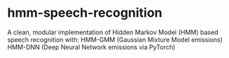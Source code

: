 # hmm-speech-recognition
A clean, modular implementation of Hidden Markov Model (HMM) based speech recognition with:  HMM-GMM (Gaussian Mixture Model emissions)  HMM-DNN (Deep Neural Network emissions via PyTorch)
